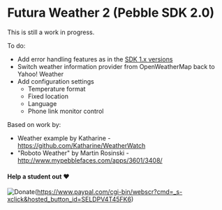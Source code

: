 Futura Weather 2 (Pebble SDK 2.0)
=================================

This is still a work in progress.

To do:
 - Add error handling features as in the [SDK 1.x versions](https://github.com/Niknam/futura-weather)
 - Switch weather information provider from OpenWeatherMap back to Yahoo! Weather
 - Add configuration settings
	- Temperature format
	- Fixed location
	- Language
	- Phone link monitor control

Based on work by:
 - Weather example by Katharine - https://github.com/Katharine/WeatherWatch
 - "Roboto Weather" by Martin Rosinski - http://www.mypebblefaces.com/apps/3601/3408/

#### Help a student out ♥
![Donate](https://www.paypal.com/en_US/i/btn/btn_donate_LG.gif)(https://www.paypal.com/cgi-bin/webscr?cmd=_s-xclick&hosted_button_id=SELDPV4T45FK6)